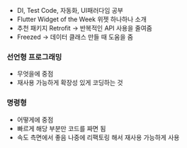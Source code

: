 - DI, Test Code, 자동화, UI패러다임 공부
- Flutter Widget of the Week 위젯 하나하나 소개
- 추천 패키지 Retrofit -> 반복적인 API 사용을 줄여줌
- Freezed -> 데이터 클래스 만들 때 도움을 줌

### 선언형 프로그래밍
- 무엇을에 중점
- 재사용 가능하게 확장성 있게 코딩하는 것



### 명령형
- 어떻게에 중점
- 빠르게 해당 부분만 코드를 짜면 됨
- 속도 측면에서 좋음 나중에 리팩토링 해서 재사용 가능하게 사용
 